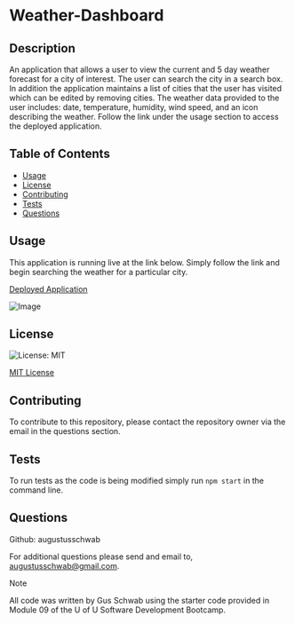 # Weather-Dashboard

## Description
An application that allows a user to view the current and 5 day weather forecast for a city of interest. The user can search the city in a search box. In addition the application maintains a list of cities that the user has visited which can be edited by removing cities. The weather data provided to the user includes: date, temperature, humidity, wind speed, and an icon describing the weather. Follow the link under the usage section to access the deployed application.

## Table of Contents
  - [Usage](#usage)
  - [License](#license)
  - [Contributing](#contributing)
  - [Tests](#tests)
  - [Questions](#questions)
  

## Usage
This application is running live at the link below. Simply follow the link and begin searching the weather for a particular city.

  [Deployed Application](https://five-day-weather-forecast-lg9r.onrender.com/)

  ![Image]([https://drive.google.com/file/d/1BInudvgIlH0VzHoDlKF7pwOlrzPyTIaK/view?usp=sharing])


## License
  ![License: MIT](https://img.shields.io/badge/License-MIT-yellow.svg)

[MIT License](https://opensource.org/licenses/MIT)
  
## Contributing
  To contribute to this repository, please contact the repository owner via the email in the questions section.
  
## Tests
  To run tests as the code is being modified simply run `npm start` in the command line.
  
## Questions
  Github: augustusschwab
  
  For additional questions please send and email to, augustusschwab@gmail.com.
  
  
> [!NOTE]
  >All code was written by Gus Schwab using the starter code provided in Module 09 of the U of U Software Development Bootcamp.
